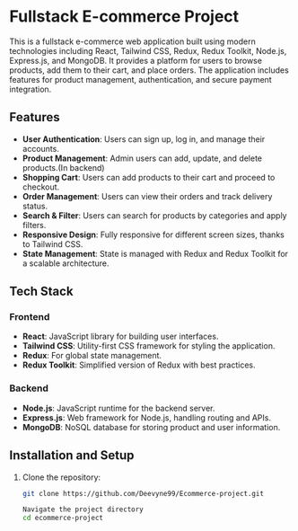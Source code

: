 # Fullstack E-commerce Project

This is a fullstack e-commerce web application built using modern technologies including React, Tailwind CSS, Redux, Redux Toolkit, Node.js, Express.js, and MongoDB. It provides a platform for users to browse products, add them to their cart, and place orders. The application includes features for product management, authentication, and secure payment integration.

## Features

- **User Authentication**: Users can sign up, log in, and manage their accounts.
- **Product Management**: Admin users can add, update, and delete products.(In backend)
- **Shopping Cart**: Users can add products to their cart and proceed to checkout.
- **Order Management**: Users can view their orders and track delivery status.
- **Search & Filter**: Users can search for products by categories and apply filters.
- **Responsive Design**: Fully responsive for different screen sizes, thanks to Tailwind CSS.
- **State Management**: State is managed with Redux and Redux Toolkit for a scalable architecture.

## Tech Stack

### Frontend

- **React**: JavaScript library for building user interfaces.
- **Tailwind CSS**: Utility-first CSS framework for styling the application.
- **Redux**: For global state management.
- **Redux Toolkit**: Simplified version of Redux with best practices.

### Backend

- **Node.js**: JavaScript runtime for the backend server.
- **Express.js**: Web framework for Node.js, handling routing and APIs.
- **MongoDB**: NoSQL database for storing product and user information.

## Installation and Setup

1. Clone the repository:

   ```bash
   git clone https://github.com/Deevyne99/Ecommerce-project.git

   Navigate the project directory
   cd ecommerce-project
   ```
